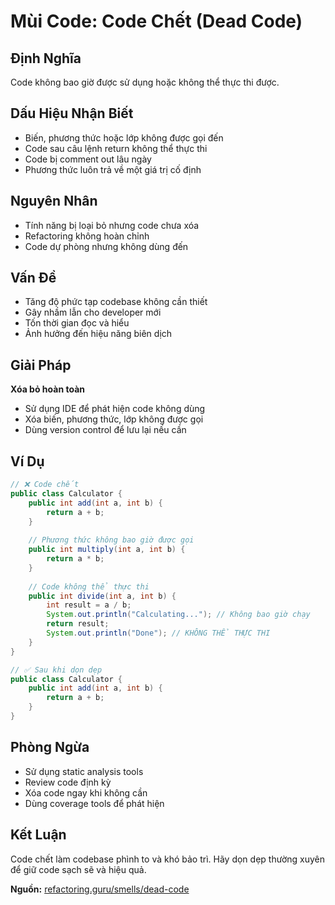 # **Mùi Code: Code Chết (Dead Code)**

## **Định Nghĩa**
Code không bao giờ được sử dụng hoặc không thể thực thi được.

## **Dấu Hiệu Nhận Biết**
- Biến, phương thức hoặc lớp không được gọi đến
- Code sau câu lệnh return không thể thực thi
- Code bị comment out lâu ngày
- Phương thức luôn trả về một giá trị cố định

## **Nguyên Nhân**
- Tính năng bị loại bỏ nhưng code chưa xóa
- Refactoring không hoàn chỉnh
- Code dự phòng nhưng không dùng đến

## **Vấn Đề**
- Tăng độ phức tạp codebase không cần thiết
- Gây nhầm lẫn cho developer mới
- Tốn thời gian đọc và hiểu
- Ảnh hưởng đến hiệu năng biên dịch

## **Giải Pháp**
**Xóa bỏ hoàn toàn**
- Sử dụng IDE để phát hiện code không dùng
- Xóa biến, phương thức, lớp không được gọi
- Dùng version control để lưu lại nếu cần

## **Ví Dụ**
```java
// ❌ Code chết
public class Calculator {
    public int add(int a, int b) {
        return a + b;
    }
    
    // Phương thức không bao giờ được gọi
    public int multiply(int a, int b) {
        return a * b;
    }
    
    // Code không thể thực thi
    public int divide(int a, int b) {
        int result = a / b;
        System.out.println("Calculating..."); // Không bao giờ chạy
        return result;
        System.out.println("Done"); // KHÔNG THỂ THỰC THI
    }
}

// ✅ Sau khi dọn dẹp
public class Calculator {
    public int add(int a, int b) {
        return a + b;
    }
}
```

## **Phòng Ngừa**
- Sử dụng static analysis tools
- Review code định kỳ
- Xóa code ngay khi không cần
- Dùng coverage tools để phát hiện

## **Kết Luận**
Code chết làm codebase phình to và khó bảo trì. Hãy dọn dẹp thường xuyên để giữ code sạch sẽ và hiệu quả.

**Nguồn:** [refactoring.guru/smells/dead-code](https://refactoring.guru/smells/dead-code)
